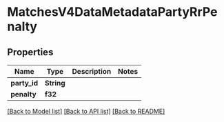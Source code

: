 # MatchesV4DataMetadataPartyRrPenalty

## Properties

Name | Type | Description | Notes
------------ | ------------- | ------------- | -------------
**party_id** | **String** |  | 
**penalty** | **f32** |  | 

[[Back to Model list]](../README.md#documentation-for-models) [[Back to API list]](../README.md#documentation-for-api-endpoints) [[Back to README]](../README.md)


